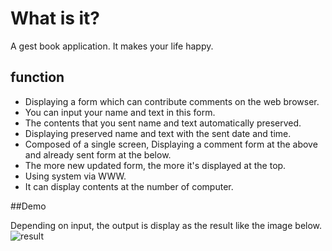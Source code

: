 
<html>
<body>

<h1>What is it?</h1>
A gest book application. It makes your life happy.
<h2>function</h2>
<ul>
	<li>Displaying a form which can contribute comments on the web browser. </li>
	<li>You can input your name and text in this form.</li>
	<li>The contents that you sent name and text automatically preserved. </li>
	<li>Displaying preserved name and text with the sent date and time. </li>
	<li>Composed of a single screen, Displaying a comment form at the above and already sent form at the below.</li>
	<li>The more new updated form, the more it's displayed at the top. </li>
	<li>Using system via WWW.</li>
	<li>It can display contents at the number of computer. </li>
</ul>

##Demo

Depending on input, the output is display as the result like the image below.
![result](https://github.com/Eljefemasao/Guest_book/blob/media/gif_file/gestbook.gif)

</body>
</html>
